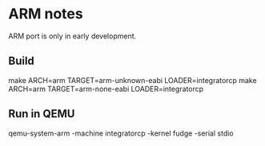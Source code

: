 # ARM notes

ARM port is only in early development.

## Build

make ARCH=arm TARGET=arm-unknown-eabi LOADER=integratorcp
make ARCH=arm TARGET=arm-none-eabi LOADER=integratorcp

## Run in QEMU

qemu-system-arm -machine integratorcp -kernel fudge -serial stdio
